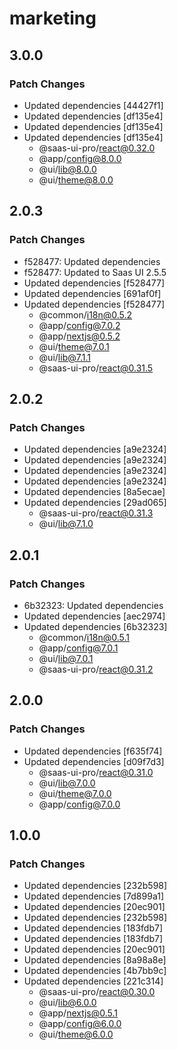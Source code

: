 # marketing

## 3.0.0

### Patch Changes

- Updated dependencies [44427f1]
- Updated dependencies [df135e4]
- Updated dependencies [df135e4]
- Updated dependencies [df135e4]
  - @saas-ui-pro/react@0.32.0
  - @app/config@8.0.0
  - @ui/lib@8.0.0
  - @ui/theme@8.0.0

## 2.0.3

### Patch Changes

- f528477: Updated dependencies
- f528477: Updated to Saas UI 2.5.5
- Updated dependencies [f528477]
- Updated dependencies [691af0f]
- Updated dependencies [f528477]
  - @common/i18n@0.5.2
  - @app/config@7.0.2
  - @app/nextjs@0.5.2
  - @ui/theme@7.0.1
  - @ui/lib@7.1.1
  - @saas-ui-pro/react@0.31.5

## 2.0.2

### Patch Changes

- Updated dependencies [a9e2324]
- Updated dependencies [a9e2324]
- Updated dependencies [a9e2324]
- Updated dependencies [a9e2324]
- Updated dependencies [8a5ecae]
- Updated dependencies [29ad065]
  - @saas-ui-pro/react@0.31.3
  - @ui/lib@7.1.0

## 2.0.1

### Patch Changes

- 6b32323: Updated dependencies
- Updated dependencies [aec2974]
- Updated dependencies [6b32323]
  - @common/i18n@0.5.1
  - @app/config@7.0.1
  - @ui/lib@7.0.1
  - @saas-ui-pro/react@0.31.2

## 2.0.0

### Patch Changes

- Updated dependencies [f635f74]
- Updated dependencies [d09f7d3]
  - @saas-ui-pro/react@0.31.0
  - @ui/lib@7.0.0
  - @ui/theme@7.0.0
  - @app/config@7.0.0

## 1.0.0

### Patch Changes

- Updated dependencies [232b598]
- Updated dependencies [7d899a1]
- Updated dependencies [20ec901]
- Updated dependencies [232b598]
- Updated dependencies [183fdb7]
- Updated dependencies [183fdb7]
- Updated dependencies [20ec901]
- Updated dependencies [8a98a8e]
- Updated dependencies [4b7bb9c]
- Updated dependencies [221c314]
  - @saas-ui-pro/react@0.30.0
  - @ui/lib@6.0.0
  - @app/nextjs@0.5.1
  - @app/config@6.0.0
  - @ui/theme@6.0.0
